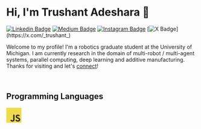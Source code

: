 # Hi, I'm Trushant Adeshara 👋 

[![Linkedin Badge](https://img.shields.io/badge/Linkedin-blue?style=flat&logo=Linkedin&logoColor=white&link=https%3A%2F%2Fwww.linkedin.com%2Fin%2Ftrushant-adeshara%2F)](https://www.linkedin.com/in/trushant-adeshara/)
[![Medium Badge](https://img.shields.io/badge/Medium-black?style=flat&logo=Medium&logoColor=white&link=https%3A%2F%2Fmedium.com%2F%40trushant_64270)](https://medium.com/@trushant_64270)
[![Instagram Badge](https://img.shields.io/badge/Instagram-purple?style=flat&logo=Instagram&logoColor=white&link=https%3A%2F%2Fwww.instagram.com%2Ftrushant_adeshara%2F)](https://www.instagram.com/trushant_adeshara/)
[![X Badge](https://img.shields.io/badge/-black?style=flat&logo=X&logoColor=white&link=https%3A%2F%2Fx.com%2F_trushant_)](https://x.com/_trushant_)

Welcome to my profile! I'm a robotics graduate student at the University of Michigan. I am currently research in the domain of multi-robot / multi-agent systems, parallel computing, deep learning and additive manufacturing. Thanks for visiting and let's [connect](https://www.linkedin.com/in/trushant-adeshara/)!

<br>

## Programming Languages

<code><img height="40" alt="javascript" src="https://raw.githubusercontent.com/github/explore/80688e429a7d4ef2fca1e82350fe8e3517d3494d/topics/javascript/javascript.png"></code>


<!--
**trushant05/trushant05** is a ✨ _special_ ✨ repository because its `README.md` (this file) appears on your GitHub profile.

Here are some ideas to get you started:

- 🔭 I’m currently working on ...
- 🌱 I’m currently learning ...
- 👯 I’m looking to collaborate on ...
- 🤔 I’m looking for help with ...
- 💬 Ask me about ...
- 📫 How to reach me: ...
- 😄 Pronouns: ...
- ⚡ Fun fact: ...
-->
